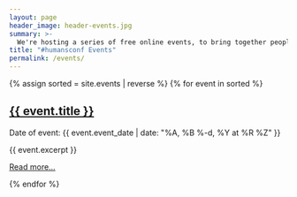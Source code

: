 ```yaml
---
layout: page
header_image: header-events.jpg
summary: >-
  We're hosting a series of free online events, to bring together people from all kinds of backgrounds and roles to discuss, share, and celebrate stories of and lessons learnt when humans come together to collaborate and create together.
title: "#humansconf Events"
permalink: /events/
---
```


<div class="events">
 {% assign sorted = site.events | reverse %}
 {% for event in sorted %}
   <div class="event">
       <a href="{{ event.url }}" class="event-link">
         <h2 class="event-title">{{ event.title }}</h2>
       </a>
       <div class="event-date">Date of event: {{ event.event_date | date: "%A, %B %-d, %Y at %R %Z" }}</div>
       <p class="event-excerpt">
         {{ event.excerpt }}
         <a href="{{ event.url }}"><div class="read-more">Read more…</div></a>
       </p>
   </div>
 {% endfor %}
</div>

